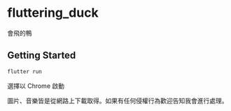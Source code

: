# fluttering_duck
會飛的鴨

## Getting Started

```sh
flutter run
```
選擇以 Chrome 啟動

圖片、音樂皆是從網路上下載取得。如果有任何侵權行為歡迎告知我會進行處理。